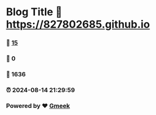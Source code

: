 # Blog Title :link: https://827802685.github.io 
### :page_facing_up: [15](https://827802685.github.io/tag.html) 
### :speech_balloon: 0 
### :hibiscus: 1636 
### :alarm_clock: 2024-08-14 21:29:59 
### Powered by :heart: [Gmeek](https://github.com/Meekdai/Gmeek)
